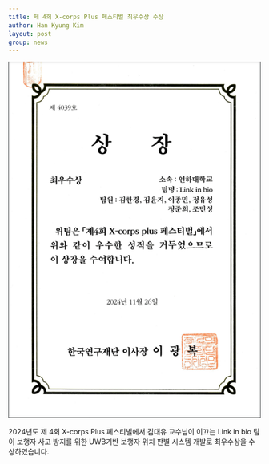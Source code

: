 ```yaml
---
title: 제 4회 X-corps Plus 페스티벌 최우수상 수상
author: Han Kyung Kim
layout: post
group: news
---
```


 <img src="/static/img/news/Xcorps2024.png" alt="MR5 2220 empty" class="img-responsive">

  2024년도 제 4회 X-corps Plus 페스티벌에서 김대유 교수님이 이끄는 Link in bio 팀이 보행자 사고 방지를 위한 UWB기반 보행자 위치 판별 시스템 개발로 최우수상을 수상하였습니다.